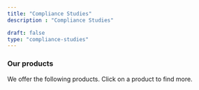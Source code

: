 ```yaml
---
title: "Compliance Studies"
description : "Compliance Studies" 

draft: false
type: "compliance-studies"
---
```


### Our products

We offer the following products. Click on a product to find more.
